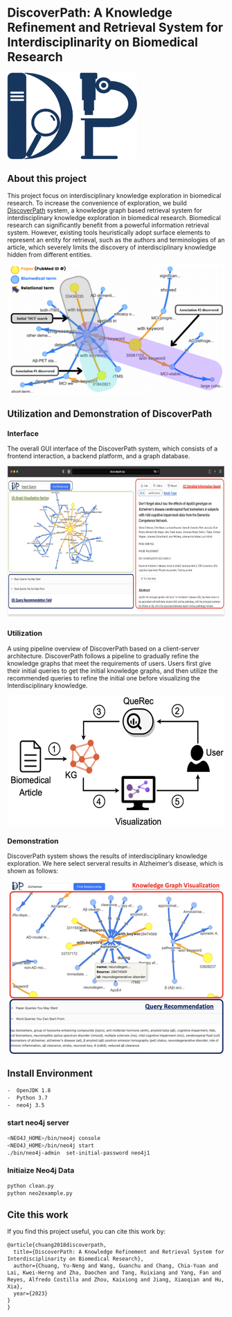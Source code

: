 # DiscoverPath: A Knowledge Refinement and Retrieval System for Interdisciplinarity on Biomedical Research
<img width="300" height="200" src="./fig/logo.png">

## About this project

This project focus on interdisciplinary knowledge exploration in biomedical research. To increase the convenience of exploration, we build [DiscoverPath](https://www.researchgate.net/publication/369755614_DiscoverPath_A_Knowledge_Refinement_and_Retrieval_System_for_Interdisciplinarity_on_Biomedical_Research) system, a knowledge graph based retrieval system for interdisciplinary knowledge exploration in biomedical research. Biomedical research can significantly benefit from a powerful information retrieval system. However, existing tools heuristically adopt surface elements to represent an entity for retrieval, such as the authors and terminologies of an article, which severely limits the discovery of interdisciplinary knowledge hidden from different entities.

<div align=center>
<img width="500" height="300" src="./fig/KG1.png">
</div>

## Utilization and Demonstration of DiscoverPath

### Interface
The overall GUI interface of the DiscoverPath system, which consists of a frontend interaction, a backend platform, and a graph database.

<div align=center>
<img width="650" height="350" src="./fig/demo.png">
</div>


### Utilization
A using pipeline overview of DiscoverPath based on a client-server architecture. DiscoverPath follows a pipeline to gradually refine the knowledge graphs that meet the requirements of users. Users first give their initial queries to get the initial knowledge graphs, and then utilize the recommended queries to refine the initial one before visualizing the Interdisciplinary knowledge.

<div align=center>
<img width="500" height="300" src="./fig/pipeline.png">
</div>

### Demonstration
DiscoverPath system shows the results of interdisciplinary knowledge exploration. We here select serveral results in Alzheimer’s disease, which is shown as follows:

<div align=center>
<img width="500" height="400" src="./fig/eval.png">
</div>


##  Install Environment
```sh
-  OpenJDK 1.8
-  Python 3.7
-  neo4j 3.5
```

### start neo4j server
```sh
<NEO4J_HOME>/bin/neo4j console
<NEO4J_HOME>/bin/neo4j start
./bin/neo4j-admin  set-initial-password neo4j1
```

### Initiaize Neo4j Data
```sh
python clean.py
python neo2example.py
```

## Cite this work

If you find this project useful, you can cite this work by:
````angular2html
@article{chuang2018discoverpath,
  title={DiscoverPath: A Knowledge Refinement and Retrieval System for Interdisciplinarity on Biomedical Research},
  author={Chuang, Yu-Neng and Wang, Guanchu and Chang, Chia-Yuan and Lai, Kwei-Herng and Zha, Daochen and Tang, Ruixiang and Yang, Fan and Reyes, Alfredo Costilla and Zhou, Kaixiong and Jiang, Xiaoqian and Hu, Xia},
  year={2023}
}
}
````
